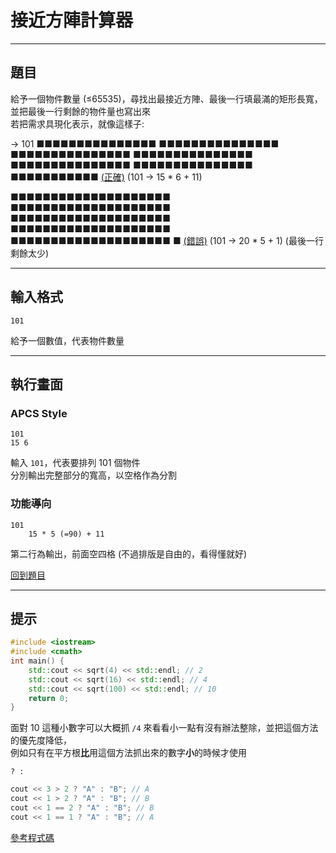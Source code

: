 # 接近方陣計算器

---

## 題目

給予一個物件數量 (≤65535)，尋找出最接近方陣、最後一行填最滿的矩形長寬，並把最後一行剩餘的物件量也寫出來\
若把需求具現化表示，就像這樣子:

→ 101
■■■■■■■■■■■■■■■
■■■■■■■■■■■■■■■
■■■■■■■■■■■■■■■
■■■■■■■■■■■■■■■
■■■■■■■■■■■■■■■
■■■■■■■■■■■■■■■
■■■■■■■■■■■ [(正確)](#題目) (101 → 15 * 6 + 11)

■■■■■■■■■■■■■■■■■■■■
■■■■■■■■■■■■■■■■■■■■
■■■■■■■■■■■■■■■■■■■■
■■■■■■■■■■■■■■■■■■■■
■■■■■■■■■■■■■■■■■■■■
■ [(錯誤)](#題目) (101 → 20 * 5 + 1) (最後一行剩餘太少)

---

## 輸入格式

```
101
```

給予一個數值，代表物件數量

---

## 執行畫面

### <span class="apcsStlInc">APCS Style</span>

```
101
15 6
```

輸入 `101`，代表要排列 101 個物件\
分別輸出完整部分的寬高，以空格作為分割

### 功能導向

```
101
    15 * 5 (=90) + 11
```

第二行為輸出，前面空四格 (不過排版是自由的，看得懂就好)

[回到題目](#題目)

---

## 提示

``` C++
#include <iostream>
#include <cmath>
int main() {
    std::cout << sqrt(4) << std::endl; // 2
    std::cout << sqrt(16) << std::endl; // 4
    std::cout << sqrt(100) << std::endl; // 10
    return 0;
}
```

面對 10 這種小數字可以大概抓 `/4` 來看看小一點有沒有辦法整除，並把這個方法的優先度降低，\
例如只有在平方根**比**用這個方法抓出來的數字**小**的時候才使用

` ? : `

``` C++
cout << 3 > 2 ? "A" : "B"; // A
cout << 1 > 2 ? "A" : "B"; // B
cout << 1 == 2 ? "A" : "B"; // B
cout << 1 == 1 ? "A" : "B"; // A
```

[參考程式碼](./Answers/SquareChart.cpp)